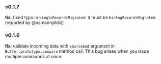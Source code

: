 ### v0.1.7
**fix**: fixed typo in `bingloRecordsMigrated`. it must be `binlogRecordsMigrated`. (reported by @osmannyildiz)

### v0.1.6

**fix**: validate incoming data with `sourceEnd` argument in `Buffer.prototype.compare` method call. This bug arises when you issue multiple commands at once.
